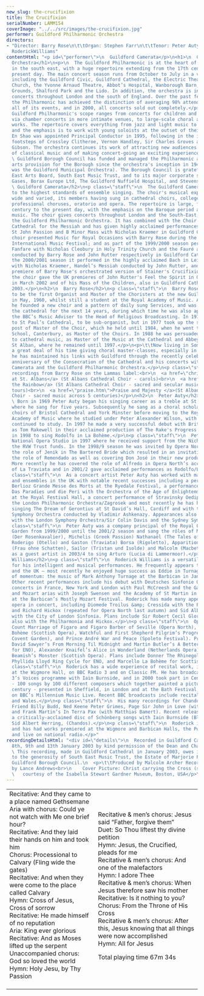 ```yaml
---
new_slug: the-crucifixion
title: The Crucifixion
serialNumber: LAMM154
coverImage: "../../src/images/the-crucifixion.jpg"
performer: Guildford Philharmonic Orchestra
directors:
- "Director: Barry Rose\n\t\tOrgan: Stephen Farr\n\t\tTenor: Peter Auty\n\t\tBaritone:
  RoderickWilliams"
contentHtml: "<p id=\"performer\">\n  Guildford Camerata</p>\n<h1>\n  Guildford Philharmonic
  Orchestra</h1>\n<p>\n  The Guildford Philharmonic is at the heart of music-making
  in the south east, with a huge repertoire extending from the 17th century to the
  present day. The main concert season runs from October to July in a variety of venues
  including the Guildford Civic, Guildford Cathedral, the Electric Theatre, Holy Trinity
  Church, the Yvonne Arnaud Theatre, Abbot’s Hospital, Wanborough Barn, the Castle
  Grounds, Shalford Park and the Lido. In addition, the orchestra is invited to give
  concerts throughout London and the south of England. Over the past few seasons,
  the Philharmonic has achieved the distinction of averaging 98% attendances across
  all of its events, and in 2000, all concerts sold out completely.</p>\n<p>\n  The
  Guildford Philharmonic's scope ranges from concerts for children and with children,
  via chamber concerts in more intimate venues, to large-scale choral and orchestral
  works. The repertoire covers everything from jazz and light music to new music,
  and the emphasis is to work with young soloists at the outset of their careers.
  En Shao was appointed Principal Conductor in 1995, following in the illustrious
  footsteps of Crossley Clitheroe, Vernon Handley, Sir Charles Groves and Sir Alexander
  Gibson. The orchestra continues its work of attracting new audiences for all types
  of classical music and of making concert-going an exciting experience.</p>\n<p>\n
  \ Guildford Borough Council has funded and managed the Philharmonic as part of its
  arts provision for the Borough since the orchestra's inception in 1945 (when it
  was the Guildford Municipal Orchestra). The Borough Council is grateful to the South
  East Arts Board, South East Music Trust, and to its major corporate sponsors BOC
  Gases, Borax Europe Ltd, The Guildford Nuffield Hospital, and Stevens &amp; Bolton.</p>\n<h2>\n
  \ Guildford Camerata</h2>\n<p class=\"staff\">\n  The Guildford Camerata is committed
  to the highest standards of ensemble singing. The choir's musical experience is
  wide and varied, its members having sung in cathedral choirs, college ensembles,
  professional choruses, oratorio and opera. The repertoire is large, from the 16th
  century to the present day, with the emphasis on the Baroque period and on British
  music. The choir gives concerts throughout London and the South-East, often with
  the Guildford Philharmonic Orchestra. It has combined with the Choir of Guildford
  Cathedral for the Messiah and has given highly acclaimed performances of Bach's
  St John Passion and B Minor Mass with Nicholas Kraemer in Guildford Cathedral. The
  choir presented Music for Royal Occasions with Barry Rose during the 1999 Guildford
  International Music Festival; and as part of the 1999/2000 season performed A Christmas
  Fanfare with Nicholas Cleobury in Holy Trinity Church and the Fauré and Rutter Requiems
  conducted by Barry Rose and John Rutter respectively in Guildford Cathedral. During
  the 2000/2001 season it performed in the highly acclaimed Bach in Leipzig concert
  with Nicholas Kraemer, Handel’s Messiah conducted by John Rutter, and in the world
  premiere of Barry Rose's orchestrated version of Stainer's Crucifixion. Recently,
  the choir gave the UK premieres of John Rutter's Feel the Spirit in Guildford Cathedral
  in March 2002 and of his Mass of the Children, also in Guildford Cathedral, in March
  2003.</p>\n<h2>\n  Barry Rose</h2>\n<p class=\"staff\">\n  Barry Rose was appointed
  to be the first Organist and Master of the Choristers at the new Guildford Cathedral
  in May, 1960, whilst still a student at the Royal Academy of Music. At Guildford
  he founded a new choir and a pattern of daily sung Services, and was to stay at
  the cathedral for the next 14 years, during which time he was also appointed as
  the BBC’s Music Adviser to the Head of Religious Broadcasting. In 1974 he moved
  to St Paul’s Cathedral, to be sub-organist, but in 1977 took up the specially created
  post of Master of the Choir, which he held until 1984, when he went to The King’s
  School, Canterbury, as Master of the Choirs. In 1988 he was persuaded to return
  to cathedral music, as Master of the Music at the Cathedral and Abbey Church of
  St Alban, where he remained until 1997.</p>\n<p>\t\tNow living in Somerset, he spends
  a great deal of his time giving choral master-classes, especially in the USA, though
  he has maintained his links with Guildford through the recently celebrated 40th
  anniversary of the Consecration of the Cathedral and his concerts with the Guildford
  Camerata and the Guildford Philharmonic Orchestra.</p>\n<p class=\"staff\">\n  Other
  recordings from Barry Rose on the Lammas label:<br>\n  <a href=\"christma.htm\">Christmas
  at St. Albans</a> (St Albans Cathedral Choir - carols)<br>\n  <a href=\"overthe.htm\">Over
  the Rainbow</a> (St Albans Cathedral Choir - sacred and secular music from 3 USA
  tours)<br>\n  <a href=\"praise.htm\">Praise and Majesty </a>(St Albans Cathedral
  Choir - sacred music across 5 centuries)</p>\n<h2>\n  Peter Auty</h2>\n<p class=\"staff\">\n
  \ Born in 1969 Peter Auty began his singing career as a treble at St Paul's Cathedral
  where he sang for five years. Subsequently he sang as a choral scholar with the
  choirs of Bristol Cathedral and York Minster before moving to the Royal Scottish
  Academy of Music where he studied under Peter Alexander Wilson, with whom he has
  continued to study. In 1997 he made a very successful debut with British Youth Opera
  as Tom Rakewell in their acclaimed production of The Rake's Progress and returned
  in 1998 to sing Rodolfo in La Bohème.</p>\n<p class=\"staff\">\n  Peter joined the
  National Opera Studio in 1997 where he received support from the Nicholas John and
  the RVW Trust funds. In the 1998/9 season he was invited by Opera North to cover
  the role of Jenik in The Bartered Bride which resulted in an invitation to sing
  the role of Remendado as well as covering Don José in their new production of Carmen.
  More recently he has covered the role of Alfredo in Opera North’s acclaimed production
  of La Traviata and in 2001/2 gave acclaimed performances as Rodolfo/La Bohème.</p>\n<p
  class=\"staff\">\n  As a concert artist Peter Auty has worked with many orchestras
  and ensembles in the UK with notable recent successes including a performance of
  Berlioz Grande Messe des Morts at the Ryedale Festival, a performance of Schumann
  Das Paradies und die Peri with the Orchestra of the Age of Enlightenment/Mark Elder
  at the Royal Festival Hall, a concert performance of Stravinsky Oedipus Rex with
  the London Philharmonic Orchestra/Zagrosek and most recently he has had great success
  singing The Dream of Gerontius at St David’s Hall, Cardiff and with the Iceland
  Symphony Orchestra conducted by Vladimir Ashkenazy. Appearances also include performances
  with the London Symphony Orchestra/Sir Colin Davis and the Sydney Symphony Orchestra.</p>\n<p
  class=\"staff\">\n  Peter Auty was a company principal of the Royal Opera, Covent
  Garden from 1999/2000 until the 2001/2 season and sang the rôles of Major Domo I
  (Der Rosenkavalier), Michelis (Greek Passion) Nathanaël (The Tales of Hoffmann),
  Roderigo (Otello) and Gaston (Traviata) Borsa (Rigoletto), Apparition of a Youth
  (Frau ohne Schatten), Sailor (Tristan und Isolde) and Malcolm (Macbeth). He returns
  as a guest artist in 2003/4 to sing Arturo (Lucia di Lammermoor).</p>\n<h2>\n  Roderick
  Williams</h2>\n<p class=\"staff\">\n  Roderick Williams is a versatile artist, recognised
  for his intelligent and musical performances. He frequently appears throughout Europe
  and the UK – most recently he enjoyed huge success as Eddie in Turnage’s Greek (part
  of momentum: the music of Mark Anthony Turnage at the Barbican in January 2003).
  Other recent performances include his debut with Deutsches Sinfonie Orchester Berlin,
  concerts in France, New York and London with Paul McCreesh and the Gabrieli Consort,
  and Mozart arias with Joseph Swensen and the Academy of St Martin in the Fields
  at the Barbican’s Mostly Mozart Festival. Roderick has made many appearances in
  opera in concert, including Diomede Troilus &amp; Cressida with the Philharmonia
  and Richard Hickox (repeated for Opera North last autumn) and Sid Albert Herring
  with the City of London Sinfonia. Plans include Sir Robert Cecil Gloriana at Snape,
  also with the Philharmonia and Hickox.</p>\n<p class=\"staff\">\n  Opera roles include
  Count Marriage of Figaro and Figaro Barber of Seville (Opera North), Schaunard La
  Bohème (Scottish Opera), Watchful and First Shepherd Pilgrim’s Progress (Royal Opera,
  Covent Garden), and Prince André War and Peace (Spoleto Festival). Premieres include
  David Sawyer’s From Morning Til Midnight and Martin Butler’s A Better Place, (both
  for ENO), Alexander Knaifel’s Alice in Wonderland (Netherlands Opera) and Sally
  Beamish’s Monster (Scottish Opera). Plans include Donner The Rhinegold in the new
  Phyllida Lloyd Ring Cycle for ENO, and Marcello La Bohème for Scottish Opera.</p>\n<p
  class=\"staff\">\n  Roderick has a wide experience of recital work, including recitals
  at the Wigmore Hall, on BBC Radio 3 and on Classic FM. He has broadcast on Radio
  3’s Voices programme with Iain Burnside, and in 2000 took part in Century Songs
  - 100 songs by 100 different composers which together painted a picture of the twentieth
  century - presented in Sheffield, in London and at the Bath Festival, and broadcast
  on BBC’s Millennium Music Live. Recent BBC broadcasts include recitals from Belfast
  and Wales.</p>\n<p class=\"staff\">\n  His many recordings for Chandos include Novice’s
  Friend Billy Budd, Ned Keene Peter Grimes, Page Sir John in Love (with Richard Hickox)
  and Frank Martin’s In Terra Pax (with Matthias Bamert). Recent releases include
  a critically-acclaimed disc of Schönberg songs with Iain Burnside (Black Box) and
  Sid Albert Herring, (Chandos).</p>\n<p class=\"staff\">\n  Roderick is also a composer
  and has had works premiered at the Wigmore and Barbican Halls, the Purcell Room
  and live on national radio.</p>"
recordingDetailsHtml: "<div id=\"details\">\n  Recorded in Guildford Cathedral on
  8th, 9th and 13th January 2003 by kind permission of the Dean and Chapter.<br>\n
  \ This recording, made in Guildford Cathedral in January 2003, owes its completion
  to the generosity of South East Music Trust, the Estate of Marjorie Potter, and
  Guildford Borough Council.\n  <p>\t\tProduced by Malcolm Archer Recorded and edited
  by Lance Andrews<br>\n    Cover Picture: Christ carrying the Cross (school of Bellini)<br>\n
  \   courtesy of the Isabella Stewart Gardner Museum, Boston, USA</p>\n</div>"
---
```


<table class="tracktable">
  <tbody>
    <tr>
      <td class="column1">
        <span class="composer">Recitative:</span><span class="trackname"> And they came to a place named Gethsemane</span><br>
        <span class="composer">Aria with chorus: </span> <span class="trackname">Could ye not watch with Me one brief hour?</span><br>
        <span class="composer">Recitative:</span> <span class="trackname">And they laid their hands on him and took him</span><br>
        <span class="composer">Chorus:</span> <span class="trackname">Processional to Calvary (Fling wide the gates)</span><br>
        <span class="composer">Recitative: </span><span class="trackname">And when they were come to the place called Calvary</span><br>
        <span class="composer">Hymn:</span> <span class="trackname">Cross of Jesus, Cross of sorrow</span><br>
        <span class="composer">Recitative:</span> <span class="trackname">He made himself of no reputation</span><br>
        <span class="composer">Aria:</span> <span class="trackname">King ever glorious</span><br>
        <span class="composer">Recitative:</span> <span class="trackname">And as Moses lifted up the serpent</span><br>
        <span class="composer">Unaccompanied chorus:</span><span class="trackname"> God so loved the world</span><br>
        <span class="composer">Hymn: </span><span class="trackname">Holy Jesu, by Thy Passion</span><br>
         </td>
      <td class="column2">
        <span class="composer">Recitative &amp; men’s chorus:</span><span class="trackname"> Jesus said “Father, forgive them”<br>
        </span><span class="composer">Duet:</span><span class="trackname"> So Thou liftest thy divine petition<br>
        </span><span class="composer">Hymn:</span><span class="trackname"> Jesus, the Crucified, pleads for me<br>
        </span><span class="composer">Recitative &amp; men’s chorus: </span> <span class="trackname">And one of the malefactors<br>
        </span><span class="composer">Hymn: </span> <span class="trackname">I adore Thee<br>
        </span><span class="composer">Recitative &amp; men’s chorus:</span><span class="trackname"> When Jesus therefore saw his mother<br>
        </span><span class="composer">Recitative: </span> <span class="trackname">Is it nothing to you?<br>
        </span><span class="composer">Chorus: </span> <span class="trackname">From the Throne of His Cross</span><span class="composer"> </span><br>
        <span class="trackname"> </span><span class="composer">Recitative &amp; men’s chorus: </span> <span class="trackname">After this, Jesus knowing that all things were now accomplished<br>
        </span><span class="composer">Hymn:</span><span class="trackname"> All for Jesus</span>
        <p>
          <span id="playingtime">Total playing time 67m 34s</span></p>
      </td>
    </tr>
  </tbody>
</table>
